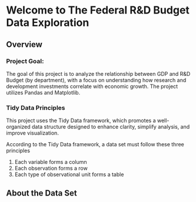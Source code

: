 # Welcome to The Federal R&D Budget Data Exploration

## Overview 
### **Project Goal**:
The goal of this project is to analyze the relationship between GDP and R&D Budget (by department), with a focus on understanding how research and development investments correlate with economic growth. The project utilizes Pandas and Matplotlib.
### Tidy Data Principles 
This project uses the Tidy Data framework, which promotes a well-organized data structure designed to enhance clarity, simplify analysis, and improve visualization. 

According to the Tidy Data framework, a data set must follow these three principles

1. Each variable forms a column
2. Each observation forms a row
3. Each type of observational unit forms a table




##  About the Data Set
